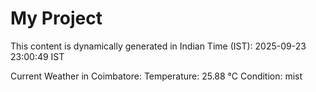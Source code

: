 # My Project

This content is dynamically generated in Indian Time (IST): 2025-09-23 23:00:49 IST


Current Weather in Coimbatore:
Temperature: 25.88 °C
Condition: mist
